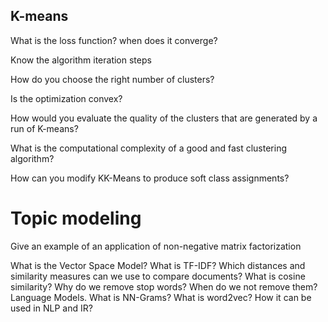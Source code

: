
## K-means

What is the loss function? when does it converge?



Know the algorithm iteration steps



How do you choose the right number of clusters?



Is the optimization convex?



How would you evaluate the quality of the clusters that are generated by a run of K-means?



What is the computational complexity of a good and fast clustering algorithm?


How can you modify KK-Means to produce soft class assignments?




# Topic modeling


Give an example of an application of non-negative matrix factorization



What is the Vector Space Model?
What is TF-IDF?
Which distances and similarity measures can we use to compare documents? What is cosine similarity?
Why do we remove stop words? When do we not remove them?
Language Models. What is NN-Grams?
What is word2vec? How it can be used in NLP and IR?

